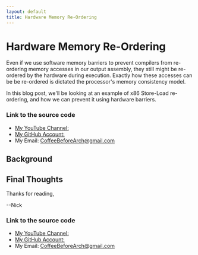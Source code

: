 ```yaml
---
layout: default
title: Hardware Memory Re-Ordering
---
```


# Hardware Memory Re-Ordering

Even if we use software memory barriers to prevent compilers from re-ordering memory accesses in our output assembly, they still might be re-ordered by the hardware during execution. Exactly how these accesses can be be re-ordered is dictated the processor's memory consistency model.

In this blog post, we'll be looking at an example of x86 Store-Load re-ordering, and how we can prevent it using hardware barriers.

### Link to the source code

- [My YouTube Channel: ](https://www.youtube.com/channel/UCsi5-meDM5Q5NE93n_Ya7GA?view_as=subscriber)
- [My GitHub Account: ](https://github.com/CoffeeBeforeArch)
- My Email: CoffeeBeforeArch@gmail.com

## Background

## Final Thoughts

Thanks for reading,

--Nick

### Link to the source code

- [My YouTube Channel: ](https://www.youtube.com/channel/UCsi5-meDM5Q5NE93n_Ya7GA?view_as=subscriber)
- [My GitHub Account: ](https://github.com/CoffeeBeforeArch)
- My Email: CoffeeBeforeArch@gmail.com


